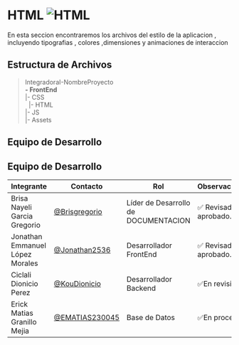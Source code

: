 # HTML  ![HTML](https://img.shields.io/badge/HTML-239120?style=for-the-badge&logo=html5&logoColor=white)


 En esta seccion encontraremos los archivos del estilo de la aplicacion , incluyendo tipografias , colores ,dimensiones y animaciones de interaccion
## Estructura de Archivos

>IntegradoraI-NombreProyecto<br>
>  **- FrontEnd**<br>
>|- CSS<br>
>&nbsp;&nbsp;|- HTML<br>
>|- JS<br>
>|- Assets<br>


## Equipo de Desarrollo

## Equipo de Desarrollo

|Integrante|Contacto|Rol|Observaciones|
|------------|--------|---|---|
|Brisa Nayeli Garcia Gregorio|[@Brisgregorio](https://github.com/Brisgregorio)|Líder de Desarrollo de DOCUMENTACION |✅ Revisado y aprobado.|
|Jonathan Emmanuel López Morales|[@Jonathan2536](https://github.com/Jonathan2536)|Desarrollador FrontEnd| ✅ Revisado y aprobado.|
|Ciclali Dionicio Perez|[@KouDionicio](https://github.com/KouDionicio)|Desarrollador Backend|✅En revision|
|Erick Matias Granillo Mejia|[@EMATIAS230045](https://github.com/EMATIAS230045)|Base de Datos|✅En proceso|

